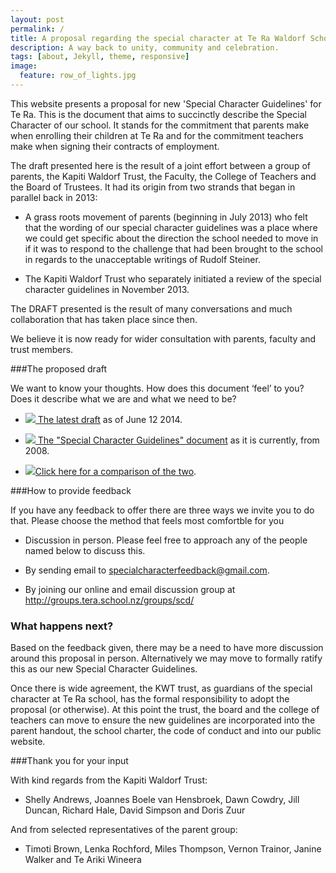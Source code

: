 ```yaml
---
layout: post
permalink: /
title: A proposal regarding the special character at Te Ra Waldorf School
description: A way back to unity, community and celebration.
tags: [about, Jekyll, theme, responsive]
image:
  feature: row_of_lights.jpg
---
```


This website presents a proposal for new 'Special Character Guidelines' for Te Ra. This is the document that aims to succinctly describe the Special Character of our school. It stands for the commitment that parents make when enrolling their children at Te Ra and for the commitment teachers make when signing their contracts of employment.

The draft presented here is the result of a joint effort between a group of parents, the Kapiti Waldorf Trust, the Faculty, the College of Teachers and the Board of Trustees. It had its origin from two strands that began in parallel back in 2013: 

- A grass roots movement of parents (beginning in July 2013) who felt that the wording of our special character guidelines was a place where we could get specific about the direction the school needed to move in if it was to  respond to the challenge that had been brought to the school in regards to the unacceptable writings of Rudolf Steiner.

- The Kapiti Waldorf Trust who separately initiated a review of the special character guidelines in November 2013. 

The DRAFT presented is the result of many conversations and much collaboration that has taken place since then. 

We believe it is now ready for wider consultation with parents, faculty and trust members. 

###The proposed draft

We want to know your thoughts. How does this document ‘feel’ to you? Does it describe what we are and what we need to be?

- <a href="{{site.url}}/proposal/Special_Character_Guiding_Principles_DRAFT_12_June_2014.pdf"><img src="{{site.url}}/images/pdf_icon.png" class="icon" /> The latest draft</a> as of June 12 2014.

- <a href="{{site.url}}/proposal/Guiding_Principles_as_now.pdf"><img src="{{site.url}}/images/pdf_icon.png" class="icon" /> The "Special Character Guidelines" document</a> as it is currently, from 2008.

- <a href="{{site.url}}/proposal/Guiding_Principles_Diff_April_2014_vs_2008.pdf"><img src="{{site.url}}/images/pdf_icon.png" class="icon" />Click here for a comparison of the two</a>.

###How to provide feedback

If you have any feedback to offer there are three ways we invite you to do that. Please choose the method that feels most comfortble for you 

- Discussion in person. Please feel free to approach any of the people named below to discuss this. 

- By sending email to <a href="mailto:specialcharacterfeedback@gmail.com?subject=Feedback+regarding+the+Special+Character+Guidelines+proposal">specialcharacterfeedback@gmail.com</a>.

- By joining our online and email discussion group at <a href="http://groups.tera.school.nz/groups/scd/">http://groups.tera.school.nz/groups/scd/</a>


### What happens next?

Based on the feedback given, there may be a need to have more discussion around this proposal in person. Alternatively we may move to formally ratify this as our new Special Character Guidelines. 

Once there is wide agreement, the KWT trust, as guardians of the special character at Te Ra school, has the formal responsibility to adopt the proposal (or otherwise). At this point the trust, the board and the college of teachers can move to ensure the new guidelines are incorporated into the parent handout, the school charter, the code of conduct and into our public website.

###Thank you for your input

With kind regards from the Kapiti Waldorf Trust: 

- Shelly Andrews, Joannes Boele van Hensbroek, Dawn Cowdry, Jill Duncan, Richard Hale, David Simpson and Doris Zuur

And from selected representatives of the parent group:

- Timoti Brown, Lenka Rochford, Miles Thompson, Vernon Trainor, Janine Walker and Te Ariki Wineera



 
